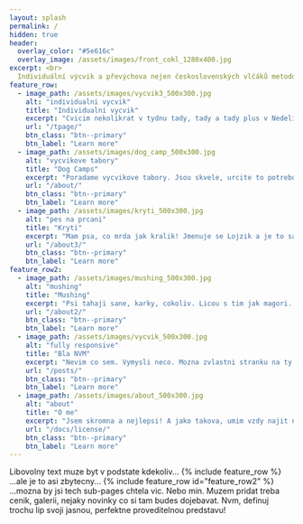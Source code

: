 ```yaml
---
layout: splash
permalink: /
hidden: true
header:
  overlay_color: "#5e616c"
  overlay_image: /assets/images/front_cokl_1280x400.jpg
excerpt: <br>
  Individuální výcvik a převýchova nejen československých vlčáků metodou pozitivní motivace, která zlepšuje vztah mezi člověkem a psem.<br />
feature_row:
  - image_path: /assets/images/vycvik3_500x300.jpg
    alt: "individualni vycvik"
    title: "Individualni vycvik"
    excerpt: "Cvicim nekolikrat v tydnu tady, tady a tady plus v Nedeli byvaji vycvikove dny."
    url: "/tpage/"
    btn_class: "btn--primary"
    btn_label: "Learn more"
  - image_path: /assets/images/dog_camp_500x300.jpg
    alt: "vycvikove tabory"
    title: "Dog Camps"
    excerpt: "Poradame vycvikove tabory. Jsou skvele, urcite to potrebujete zazit!"
    url: "/about/"
    btn_class: "btn--primary"
    btn_label: "Learn more"
  - image_path: /assets/images/kryti_500x300.jpg
    alt: "pes na prcani"
    title: "Kryti"
    excerpt: "Mam psa, co mrda jak kralik! Jmenuje se Lojzik a je to sampion celeho vesmiru."
    url: "/about3/"
    btn_class: "btn--primary"
    btn_label: "Learn more"
feature_row2:
  - image_path: /assets/images/mushing_500x300.jpg
    alt: "mushing"
    title: "Mushing"
    excerpt: "Psi tahaji sane, karky, cokoliv. Licou s tim jak magori. Najebes jim tam decka a nevis o nich tri dny."
    url: "/about2/"
    btn_class: "btn--primary"
    btn_label: "Learn more"
  - image_path: /assets/images/vycvik_500x300.jpg
    alt: "fully responsive"
    title: "Bla NVM"
    excerpt: "Nevim co sem. Vymysli neco. Mozna zvlastni stranku na ty stenata a prevzeti? Nebo nejaka galerie? Co ja vim DPC..."
    url: "/posts/"
    btn_class: "btn--primary"
    btn_label: "Learn more"
  - image_path: /assets/images/about_500x300.jpg
    alt: "about"
    title: "O me"
    excerpt: "Jsem skromna a nejlepsi! A jako takova, umim vzdy najit nejakyho magora na hoknu co neumim, nebo nechci delat :P"
    url: "/docs/license/"
    btn_class: "btn--primary"
    btn_label: "Learn more"      
---
```

Libovolny text muze byt v podstate kdekoliv...
{% include feature_row %}
...ale je to asi zbytecny...
{% include feature_row id="feature_row2" %}
...mozna by jsi tech sub-pages chtela vic. Nebo min. Muzem pridat treba cenik, galerii, nejaky novinky co si tam budes dojebavat. Nvm, definuj trochu lip svoji jasnou, perfektne proveditelnou predstavu!
